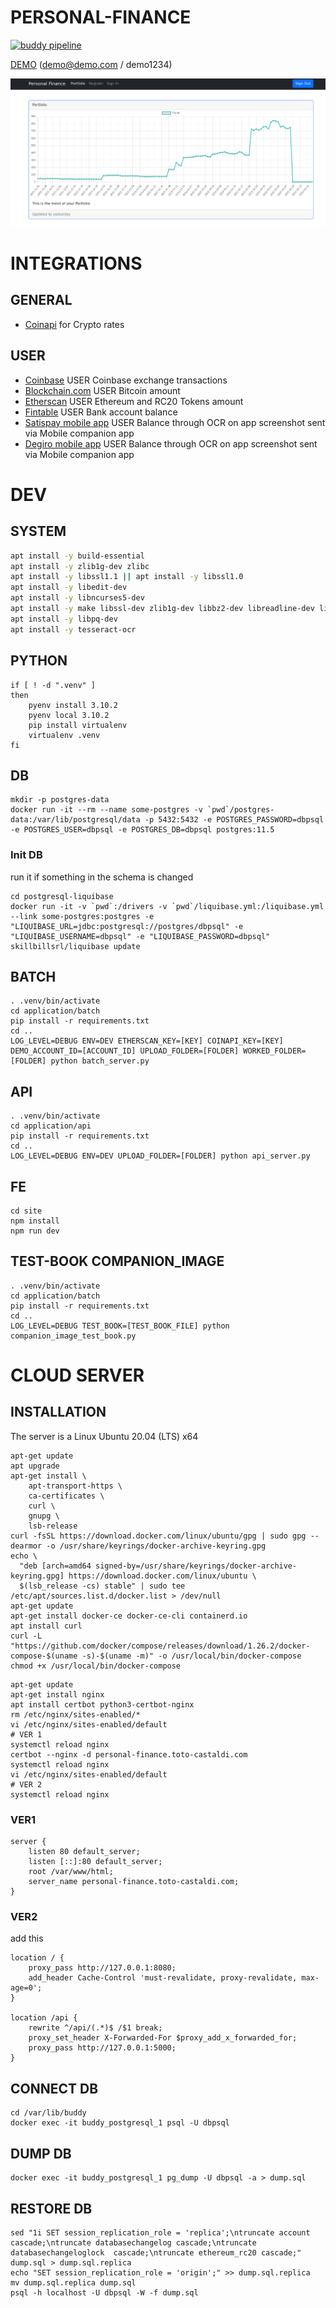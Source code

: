 PERSONAL-FINANCE
================

[![buddy pipeline](https://app.buddy.works/skillbill-bw/personal-finance/pipelines/pipeline/373011/badge.svg?token=107d3bbbb60ecabcdb08e0c4f842888977cc5d7b269e84936f8b8074747daf78 "buddy pipeline")](https://app.buddy.works/skillbill-bw/personal-finance/pipelines/pipeline/373011)

[DEMO](https://personal-finance.toto-castaldi.com/) (demo@demo.com / demo1234)

![Demo Portfolio](Screenshot_2022-03-19_10-57-23.png)

# INTEGRATIONS

## GENERAL

* [Coinapi](https://www.coinapi.io/) for Crypto rates

## USER

* [Coinbase](https://www.coinbase.com/) USER Coinbase exchange transactions
* [Blockchain.com](https://www.blockchain.com/api) USER Bitcoin amount
* [Etherscan](https://etherscan.io/apis) USER Ethereum and RC20 Tokens amount
* [Fintable](https://fintable.io/) USER Bank account balance
* [Satispay mobile app](https://www.satispay.com/en-it/) USER Balance through OCR on app screenshot sent via Mobile companion app
* [Degiro mobile app](https://www.degiro.it/) USER Balance through OCR on app screenshot sent via Mobile companion app


# DEV

## SYSTEM

```bash
apt install -y build-essential
apt install -y zlib1g-dev zlibc
apt install -y libssl1.1 || apt install -y libssl1.0
apt install -y libedit-dev
apt install -y libncurses5-dev
apt install -y make libssl-dev zlib1g-dev libbz2-dev libreadline-dev libsqlite3-dev wget curl llvm libncursesw5-dev xz-utils tk-dev libxml2-dev libxmlsec1-dev libffi-dev liblzma-dev
apt install -y libpq-dev
apt install -y tesseract-ocr
```


## PYTHON

```
if [ ! -d ".venv" ]
then
    pyenv install 3.10.2
    pyenv local 3.10.2
    pip install virtualenv
    virtualenv .venv
fi
```

## DB

```shell
mkdir -p postgres-data
docker run -it --rm --name some-postgres -v `pwd`/postgres-data:/var/lib/postgresql/data -p 5432:5432 -e POSTGRES_PASSWORD=dbpsql -e POSTGRES_USER=dbpsql -e POSTGRES_DB=dbpsql postgres:11.5
```

### Init DB

run it if something in the schema is changed

```shell
cd postgresql-liquibase
docker run -it -v `pwd`:/drivers -v `pwd`/liquibase.yml:/liquibase.yml --link some-postgres:postgres -e "LIQUIBASE_URL=jdbc:postgresql://postgres/dbpsql" -e "LIQUIBASE_USERNAME=dbpsql" -e "LIQUIBASE_PASSWORD=dbpsql" skillbillsrl/liquibase update
```

## BATCH

```shell
. .venv/bin/activate
cd application/batch
pip install -r requirements.txt
cd ..
LOG_LEVEL=DEBUG ENV=DEV ETHERSCAN_KEY=[KEY] COINAPI_KEY=[KEY] DEMO_ACCOUNT_ID=[ACCOUNT_ID] UPLOAD_FOLDER=[FOLDER] WORKED_FOLDER=[FOLDER] python batch_server.py
```

## API

```shell
. .venv/bin/activate
cd application/api
pip install -r requirements.txt
cd ..
LOG_LEVEL=DEBUG ENV=DEV UPLOAD_FOLDER=[FOLDER] python api_server.py
```

## FE

```shell
cd site
npm install
npm run dev
```

## TEST-BOOK COMPANION_IMAGE

```shell
. .venv/bin/activate
cd application/batch
pip install -r requirements.txt
cd ..
LOG_LEVEL=DEBUG TEST_BOOK=[TEST_BOOK_FILE] python companion_image_test_book.py

```

# CLOUD SERVER

## INSTALLATION

The server is a Linux Ubuntu 20.04 (LTS) x64

```shell
apt-get update
apt upgrade
apt-get install \
    apt-transport-https \
    ca-certificates \
    curl \
    gnupg \
    lsb-release
curl -fsSL https://download.docker.com/linux/ubuntu/gpg | sudo gpg --dearmor -o /usr/share/keyrings/docker-archive-keyring.gpg
echo \
  "deb [arch=amd64 signed-by=/usr/share/keyrings/docker-archive-keyring.gpg] https://download.docker.com/linux/ubuntu \
  $(lsb_release -cs) stable" | sudo tee /etc/apt/sources.list.d/docker.list > /dev/null
apt-get update
apt-get install docker-ce docker-ce-cli containerd.io
apt install curl
curl -L "https://github.com/docker/compose/releases/download/1.26.2/docker-compose-$(uname -s)-$(uname -m)" -o /usr/local/bin/docker-compose
chmod +x /usr/local/bin/docker-compose
```

```shell
apt-get update
apt-get install nginx
apt install certbot python3-certbot-nginx
rm /etc/nginx/sites-enabled/*
vi /etc/nginx/sites-enabled/default
# VER 1
systemctl reload nginx
certbot --nginx -d personal-finance.toto-castaldi.com
systemctl reload nginx
vi /etc/nginx/sites-enabled/default
# VER 2
systemctl reload nginx
```

### VER1

```
server {
    listen 80 default_server;
    listen [::]:80 default_server;
    root /var/www/html;
    server_name personal-finance.toto-castaldi.com;
}
```

### VER2

add this

```
location / {
    proxy_pass http://127.0.0.1:8080;
    add_header Cache-Control 'must-revalidate, proxy-revalidate, max-age=0';
}

location /api {
    rewrite ^/api/(.*)$ /$1 break;
    proxy_set_header X-Forwarded-For $proxy_add_x_forwarded_for;
    proxy_pass http://127.0.0.1:5000;
}
```

## CONNECT DB

```shell
cd /var/lib/buddy
docker exec -it buddy_postgresql_1 psql -U dbpsql
```

## DUMP DB

```shell
docker exec -it buddy_postgresql_1 pg_dump -U dbpsql -a > dump.sql
```

## RESTORE DB


```shell
sed "1i SET session_replication_role = 'replica';\ntruncate account cascade;\ntruncate databasechangelog cascade;\ntruncate databasechangeloglock  cascade;\ntruncate ethereum_rc20 cascade;" dump.sql > dump.sql.replica
echo "SET session_replication_role = 'origin';" >> dump.sql.replica
mv dump.sql.replica dump.sql
psql -h localhost -U dbpsql -W -f dump.sql
```